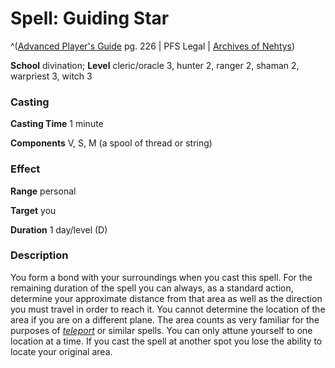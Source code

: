 # Spell: Guiding Star

^([Advanced Player's Guide][ss-guiding-star] pg. 226 | PFS Legal | [Archives of Nehtys][sn-guiding-star])

**School** divination; **Level** cleric/oracle 3, hunter 2, ranger 2, shaman 2, warpriest 3, witch 3

### Casting

**Casting Time** 1 minute

**Components** V, S, M (a spool of thread or string)

### Effect

**Range** personal

**Target** you

**Duration** 1 day/level (D)

### Description

You form a bond with your surroundings when you cast this spell. For the remaining duration of the spell you can always, as a standard action, determine your approximate distance from that area as well as the direction you must travel in order to reach it. You cannot determine the location of the area if you are on a different plane. The area counts as very familiar for the purposes of _[teleport]_ or similar spells. You can only attune yourself to one location at a time. If you cast the spell at another spot you lose the ability to locate your original area.

[ss-guiding-star]: http://paizo.com/pathfinderRPG/v57
[sn-guiding-star]: http://www.archivesofnethys.com/SpellDisplay.aspx?ItemName=Guiding%20Star
[teleport]: http://www.archivesofnethys.com/SpellDisplay.aspx?ItemName=teleport
